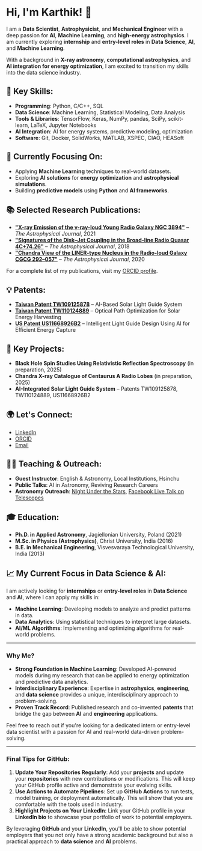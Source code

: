 # Hi, I'm Karthik! 👋

I am a **Data Scientist**, **Astrophysicist**, and **Mechanical Engineer** with a deep passion for **AI**, **Machine Learning**, and **high-energy astrophysics**. I am currently exploring **internship** and **entry-level roles** in **Data Science**, **AI**, and **Machine Learning**.

With a background in **X-ray astronomy**, **computational astrophysics**, and **AI integration for energy optimization**, I am excited to transition my skills into the data science industry.

## 🔧 Key Skills:
- **Programming**: Python, C/C++, SQL
- **Data Science**: Machine Learning, Statistical Modeling, Data Analysis
- **Tools & Libraries**: TensorFlow, Keras, NumPy, pandas, SciPy, scikit-learn, LaTeX, Jupyter Notebooks
- **AI Integration**: AI for energy systems, predictive modeling, optimization
- **Software**: Git, Docker, SolidWorks, MATLAB, XSPEC, CIAO, HEASoft

## 🌱 Currently Focusing On:
- Applying **Machine Learning** techniques to real-world datasets.
- Exploring **AI solutions** for **energy optimization** and **astrophysical simulations**.
- Building **predictive models** using **Python** and **AI frameworks**.

## 📚 Selected Research Publications:
- **["X-ray Emission of the γ-ray-loud Young Radio Galaxy NGC 3894"](https://doi.org/10.3847/1538-4357/ac1ff5)** – *The Astrophysical Journal*, 2021
- **["Signatures of the Disk–Jet Coupling in the Broad-line Radio Quasar 4C+74.26"](https://doi.org/10.3847/1538-4357/aade9c)** – *The Astrophysical Journal*, 2018
- **["Chandra View of the LINER-type Nucleus in the Radio-loud Galaxy CGCG 292–057"](https://doi.org/10.3847/1538-4357/abc4e2)** – *The Astrophysical Journal*, 2020

For a complete list of my publications, visit my [ORCID profile](https://orcid.org/0000-0003-0095-9302).

## 💡 Patents:
- **[Taiwan Patent TW109125878](https://patents.google.com/patent/TW109125878)** – AI-Based Solar Light Guide System
- **[Taiwan Patent TW110124889](https://patents.google.com/patent/TW110124889)** – Optical Path Optimization for Solar Energy Harvesting
- **[US Patent US11668926B2](https://patents.google.com/patent/US11668926B2)** – Intelligent Light Guide Design Using AI for Efficient Energy Capture

## 🚀 Key Projects:
- **Black Hole Spin Studies Using Relativistic Reflection Spectroscopy** (in preparation, 2025)
- **Chandra X-ray Catalogue of Centaurus A Radio Lobes** (in preparation, 2025)
- **AI-Integrated Solar Light Guide System** – Patents TW109125878, TW110124889, US11668926B2

## 🌍 Let's Connect:
- [LinkedIn](https://www.linkedin.com/in/kab2421/)
- [ORCID](https://orcid.org/0000-0003-0095-9302)
- [Email](mailto:karthikvol@gmail.com)

## 🧑‍🏫 Teaching & Outreach:
- **Guest Instructor**: English & Astronomy, Local Institutions, Hsinchu
- **Public Talks**: AI in Astronomy, Reviving Research Careers
- **Astronomy Outreach**: [Night Under the Stars](http://www.oa.uj.edu.pl/NUTS/), [Facebook Live Talk on Telescopes](https://youtu.be/mlSdemJmVVM)

## 🎓 Education:
- **Ph.D. in Applied Astronomy**, Jagiellonian University, Poland (2021)
- **M.Sc. in Physics (Astrophysics)**, Christ University, India (2016)
- **B.E. in Mechanical Engineering**, Visvesvaraya Technological University, India (2013)

## 📈 My Current Focus in Data Science & AI:
I am actively looking for **internships** or **entry-level roles** in **Data Science** and **AI**, where I can apply my skills in:
- **Machine Learning**: Developing models to analyze and predict patterns in data.
- **Data Analytics**: Using statistical techniques to interpret large datasets.
- **AI/ML Algorithms**: Implementing and optimizing algorithms for real-world problems.

---

### Why Me?

- **Strong Foundation in Machine Learning**: Developed AI-powered models during my research that can be applied to energy optimization and predictive data analytics.
- **Interdisciplinary Experience**: Expertise in **astrophysics**, **engineering**, and **data science** provides a unique, interdisciplinary approach to problem-solving.
- **Proven Track Record**: Published research and co-invented **patents** that bridge the gap between **AI** and **engineering** applications.

Feel free to reach out if you're looking for a dedicated intern or entry-level data scientist with a passion for AI and real-world data-driven problem-solving.

---

### **Final Tips for GitHub**:
1. **Update Your Repositories Regularly**: Add your **projects** and update your **repositories** with new contributions or modifications. This will keep your GitHub profile active and demonstrate your evolving skills.
2. **Use Actions to Automate Pipelines**: Set up **GitHub Actions** to run tests, model training, or deployment automatically. This will show that you are comfortable with the tools used in industry.
3. **Highlight Projects on Your LinkedIn**: Link your GitHub profile in your **LinkedIn bio** to showcase your portfolio of work to potential employers.

By leveraging **GitHub** and your **LinkedIn**, you'll be able to show potential employers that you not only have a strong academic background but also a practical approach to **data science** and **AI** problems.


